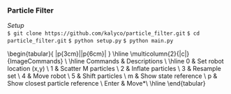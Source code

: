 ### Particle Filter

*Setup*   
`$ git clone https://github.com/kalyco/particle_filter.git`
`$ cd particle_filter.git`
`$ python setup.py`
`$ python main.py`

  \begin{tabular}{ |p{3cm}||p{6cm}|  }
 \hline
 \multicolumn{2}{|c|}{ImageCommands} \\
 \hline
 Commands &  Descriptions  \\
 \hline
 0 & Set robot location (x,y) \\
 1 & Scatter M particles \\
 2 & Inflate particles \\
 3 & Resample set \\
 4 & Move robot \\
 5 & Shift particles \\
 m & Show state reference \\
 p  & Show closest particle reference \\
 Enter  & Move*\\
 \hline
\end{tabular}